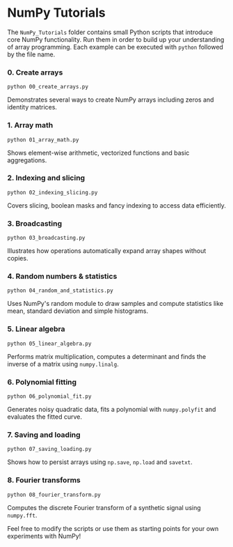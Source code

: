 # NumPy Tutorials

The `NumPy_Tutorials` folder contains small Python scripts that introduce core NumPy functionality. Run them in order to build up your understanding of array programming. Each example can be executed with `python` followed by the file name.

### 0. Create arrays
`python 00_create_arrays.py`

Demonstrates several ways to create NumPy arrays including zeros and identity matrices.

### 1. Array math
`python 01_array_math.py`

Shows element-wise arithmetic, vectorized functions and basic aggregations.

### 2. Indexing and slicing
`python 02_indexing_slicing.py`

Covers slicing, boolean masks and fancy indexing to access data efficiently.

### 3. Broadcasting
`python 03_broadcasting.py`

Illustrates how operations automatically expand array shapes without copies.

### 4. Random numbers & statistics
`python 04_random_and_statistics.py`

Uses NumPy's random module to draw samples and compute statistics like mean, standard deviation and simple histograms.

### 5. Linear algebra
`python 05_linear_algebra.py`

Performs matrix multiplication, computes a determinant and finds the inverse of a matrix using `numpy.linalg`.

### 6. Polynomial fitting
`python 06_polynomial_fit.py`

Generates noisy quadratic data, fits a polynomial with `numpy.polyfit` and evaluates the fitted curve.

### 7. Saving and loading
`python 07_saving_loading.py`

Shows how to persist arrays using `np.save`, `np.load` and `savetxt`.

### 8. Fourier transforms
`python 08_fourier_transform.py`

Computes the discrete Fourier transform of a synthetic signal using `numpy.fft`.

Feel free to modify the scripts or use them as starting points for your own experiments with NumPy!
